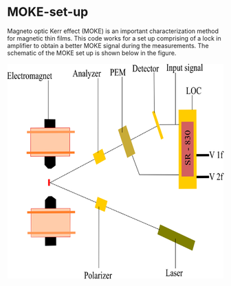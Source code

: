 # MOKE-set-up
Magneto optic Kerr effect (MOKE) is an important characterization method for magnetic thin films. This code works for a set up comprising of a lock in amplifier to obtain a better MOKE signal during the measurements. The schematic of the MOKE set up is shown below in the figure.<br>
<br>
<IMG SRC="MOKE_Schematic.png" height="500" width="600"><br>
